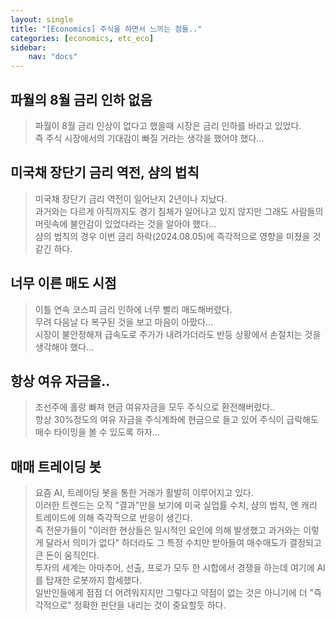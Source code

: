 ```yaml
---
layout: single
title: "[Economics] 주식을 하면서 느끼는 점들.."
categories: [economics, etc_eco]
sidebar:
    nav: "docs"
---
```


## 파월의 8월 금리 인하 없음
> 파월이 8월 금리 인상이 없다고 했을때 시장은 금리 인하를 바라고 있었다. <br/>
> 즉 주식 시장에서의 기대감이 빠질 거라는 생각을 했어야 했다... <br/> 

## 미국채 장단기 금리 역전, 샴의 법칙
> 미국채 장단기 금리 역전이 일어난지 2년이나 지났다. <br/>
> 과거와는 다르게 아직까지도 경기 침체가 일어나고 있지 않지만 그래도 사람들의 머릿속에 불안감이 있었다라는 것을 알아야 했다... <br/>
> 샴의 법칙의 경우 이번 금리 하락(2024.08.05)에 즉각적으로 영향을 미쳤을 것 같긴 하다. <br/>

## 너무 이른 매도 시점
> 이틀 연속 코스피 금리 인하에 너무 빨리 매도해버렸다. <br/>
> 무려 다음날 다 복구된 것을 보고 마음이 아팠다... <br/>
> 시장이 불안정해져 급속도로 주가가 내려가더라도 반등 상황에서 손절치는 것을 생각해야 했다... <br/>

## 항상 여유 자금을..
> 조선주에 홀랑 빠져 현금 여유자금을 모두 주식으로 환전해버렸다.. <br/>
> 항상 30%정도의 여유 자금을 주식계좌에 현금으로 들고 있어 주식이 급락해도 매수 타이밍을 볼 수 있도록 하자... <br/>

## 매매 트레이딩 봇
> 요즘 AI, 트레이딩 봇을 통한 거래가 활발히 이루어지고 있다. <br/>
> 이러한 트렌드는 오직 "결과"만을 보기에 미국 실업률 수치, 샴의 법칙, 엔 캐리 트레이드에 의해 즉각적으로 반응이 생긴다. <br/>
> 즉 전문가들이 "이러한 현상들은 일시적인 요인에 의해 발생했고 과거와는 이렇게 달라서 의미가 없다" 하더라도 그 특정 수치만 받아들여 매수매도가 결정되고 큰 돈이 움직인다.<br/>
> 투자의 세계는 아마추어, 선출, 프로가 모두 한 시합에서 경쟁을 하는데 여기에 AI를 탑재한 로봇까지 합세했다. <br/>
> 일반인들에게 점점 더 어려워지지만 그렇다고 약점이 없는 것은 아니기에 더 "즉각적으로" 정확한 판단을 내리는 것이 중요할듯 하다. <br/>